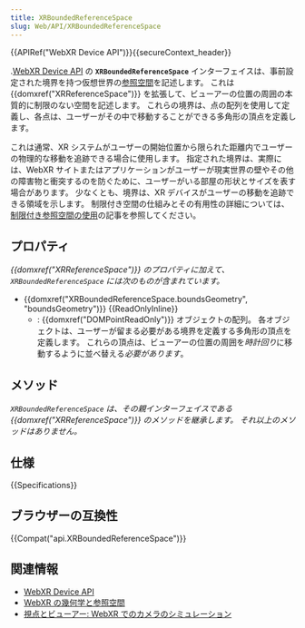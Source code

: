 ```yaml
---
title: XRBoundedReferenceSpace
slug: Web/API/XRBoundedReferenceSpace
---
```


{{APIRef("WebXR Device API")}}{{secureContext_header}}

.[WebXR Device API](/ja/docs/Web/API/WebXR_Device_API) の **`XRBoundedReferenceSpace`** インターフェイスは、事前設定された境界を持つ仮想世界の[参照空間](/ja/docs/Web/API/WebXR_Device_API/Geometry)を記述します。 これは {{domxref("XRReferenceSpace")}} を拡張して、ビューアーの位置の周囲の本質的に制限のない空間を記述します。 これらの境界は、点の配列を使用して定義し、各点は、ユーザーがその中で移動することができる多角形の頂点を定義します。

これは通常、XR システムがユーザーの開始位置から限られた距離内でユーザーの物理的な移動を追跡できる場合に使用します。 指定された境界は、実際には、WebXR サイトまたはアプリケーションがユーザーが現実世界の壁やその他の障害物と衝突するのを防ぐために、ユーザーがいる部屋の形状とサイズを表す場合があります。 少なくとも、境界は、XR デバイスがユーザーの移動を追跡できる領域を示します。 制限付き空間の仕組みとその有用性の詳細については、[制限付き参照空間の使用](/ja/docs/Web/API/WebXR_Device_API/Bounded_reference_spaces)の記事を参照してください。

## プロパティ

_{{domxref("XRReferenceSpace")}} のプロパティに加えて、`XRBoundedReferenceSpace` には次のものが含まれています。_

- {{domxref("XRBoundedReferenceSpace.boundsGeometry", "boundsGeometry")}} {{ReadOnlyInline}}
  - : {{domxref("DOMPointReadOnly")}} オブジェクトの配列。 各オブジェクトは、ユーザーが留まる必要がある境界を定義する多角形の頂点を定義します。 これらの頂点は、ビューアーの位置の周囲を*時計回り*に移動するように並べ替える*必要があります*。

## メソッド

_`XRBoundedReferenceSpace` は、その親インターフェイスである {{domxref("XRReferenceSpace")}} のメソッドを継承します。 それ以上のメソッドはありません。_

## 仕様

{{Specifications}}

## ブラウザーの互換性

{{Compat("api.XRBoundedReferenceSpace")}}

## 関連情報

- [WebXR Device API](/ja/docs/Web/API/WebXR_Device_API)
- [WebXR の幾何学と参照空間](/ja/docs/Web/API/WebXR_Device_API/Geometry)
- [視点とビューアー: WebXR でのカメラのシミュレーション](/ja/docs/Web/API/WebXR_Device_API/Cameras)
